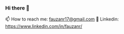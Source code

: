 ### Hi there 👋
📫 How to reach me: fauzanr17@gmail.com
👜 Linkedin: https://www.linkedin.com/in/fauzanr/
<!--
**fauzanr/fauzanr** is a ✨ _special_ ✨ repository because its `README.md` (this file) appears on your GitHub profile.

Here are some ideas to get you started:

- 🔭 I’m currently working on ...
- 🌱 I’m currently learning ...
- 👯 I’m looking to collaborate on ...
- 🤔 I’m looking for help with ...
- 💬 Ask me about ...
📫 How to reach me: fauzanr17@gmail.com
👜 Linkedin: https://www.linkedin.com/in/fauzanr/
- 😄 Pronouns: ...
- ⚡ Fun fact: ...
-->
